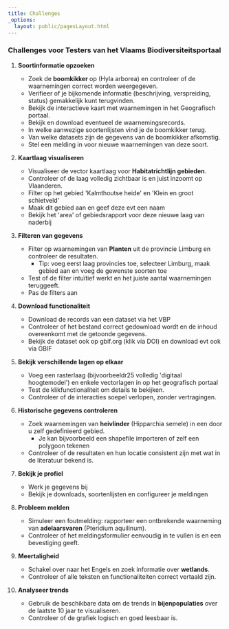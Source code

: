 ```yaml
---
title: Challenges
_options:
  layout: public/pagesLayout.html
---
```


### Challenges voor Testers van het Vlaams Biodiversiteitsportaal

1. **Soortinformatie opzoeken**
   - Zoek de **boomkikker** op (Hyla arborea) en controleer of de waarnemingen correct worden weergegeven.  
   - Verifieer of je bijkomende informatie (beschrijving, verspreiding, status) gemakkelijk kunt terugvinden.
   - Bekijk de interactieve kaart met waarnemingen in het Geografisch portaal.
   - Bekijk en download eventueel de waarnemingsrecords.
   - In welke aanwezige soortenlijsten vind je de boomkikker terug.
   - Van welke datasets zijn de gegevens van de boomkikker afkomstig.
   - Stel een melding in voor nieuwe waarnemingen van deze soort.

2. **Kaartlaag visualiseren**  
   - Visualiseer de vector kaartlaag voor **Habitatrichtlijn gebieden**.  
   - Controleer of de laag volledig zichtbaar is en juist inzoomt op Vlaanderen.
   - Filter op het gebied 'Kalmthoutse heide' en 'Klein en groot schietveld'
   - Maak dit gebied aan en geef deze evt een naam
   - Bekijk het 'area' of gebiedsrapport voor deze nieuwe laag van naderbij

3. **Filteren van gegevens**  
   - Filter op waarnemingen van **Planten** uit de provincie Limburg en controleer de resultaten.
	   - Tip: voeg eerst laag provincies toe, selecteer Limburg, maak gebied aan en voeg de gewenste soorten toe
   - Test of de filter intuïtief werkt en het juiste aantal waarnemingen teruggeeft.
   - Pas de filters aan

4. **Download functionaliteit**  
   - Download de records van een dataset via het VBP 
   - Controleer of het bestand correct gedownload wordt en de inhoud overeenkomt met de getoonde gegevens.
   - Bekijk de dataset ook op gbif.org (klik via DOI) en download evt ook via GBIF

5. **Bekijk verschillende lagen op elkaar**  

   - Voeg een rasterlaag (bijvoorbeeldr25 volledig 'digitaal hoogtemodel') en enkele vectorlagen in op het geografisch portaal
   - Test de klikfunctionaliteit om details te bekijken.  
   - Controleer of de interacties soepel verlopen, zonder vertragingen.

6. **Historische gegevens controleren**  
   - Zoek waarnemingen van **heivlinder** (Hipparchia semele) in een door u zelf gedefinieerd gebied.
	   - Je kan bijvoorbeeld een shapefile importeren of zelf een polygoon tekenen 
   - Controleer of de resultaten en hun locatie consistent zijn met wat in de literatuur bekend is.

7. **Bekijk je profiel**
   - Werk je gegevens bij
   - Bekijk je downloads, soortenlijsten en configureer je meldingen

8. **Probleem melden**  
   - Simuleer een foutmelding: rapporteer een ontbrekende waarneming van **adelaarsvaren** (Pteridium aquilinum).  
   - Controleer of het meldingsformulier eenvoudig in te vullen is en een bevestiging geeft. 

9. **Meertaligheid**  
   - Schakel over naar het Engels en zoek informatie over **wetlands**.  
   - Controleer of alle teksten en functionaliteiten correct vertaald zijn.

10. **Analyseer trends**  
    - Gebruik de beschikbare data om de trends in **bijenpopulaties** over de laatste 10 jaar te visualiseren.  
    - Controleer of de grafiek logisch en goed leesbaar is.

